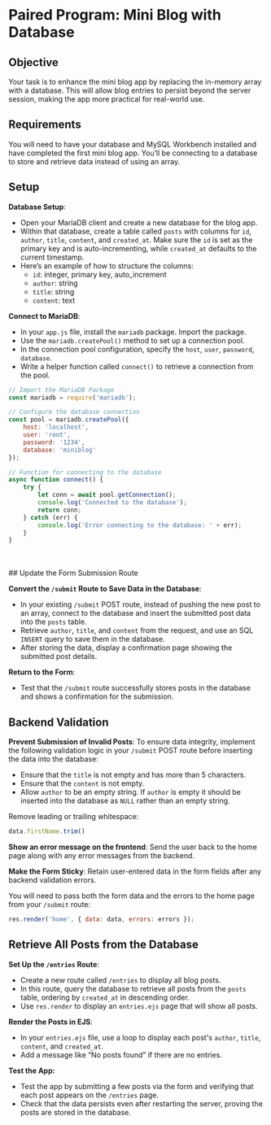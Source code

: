 # Paired Program: Mini Blog with Database

## Objective

Your task is to enhance the mini blog app by replacing the in-memory array with a database. This will allow blog entries to persist beyond the server session, making the app more practical for real-world use.

## Requirements

You will need to have your database and MySQL Workbench installed and have completed the first mini blog app. You’ll be connecting to a database to store and retrieve data instead of using an array.

## Setup

 **Database Setup**:
- Open your MariaDB client and create a new database for the blog app.
- Within that database, create a table called `posts` with columns for `id`, `author`, `title`, `content`, and `created_at`. Make sure the `id` is set as the primary key and is auto-incrementing, while `created_at` defaults to the current timestamp.
- Here’s an example of how to structure the columns:
	- `id`: integer, primary key, auto_increment
	- `author`: string
	- `title`: string
	- `content`: text

**Connect to MariaDB**:
- In your `app.js` file, install the `mariadb` package. Import the package.
- Use the `mariadb.createPool()` method to set up a connection pool.
- In the connection pool configuration, specify the `host`, `user`, `password`, `database`.
- Write a helper function called `connect()` to retrieve a connection from the pool.

```js
// Import the MariaDB Package
const mariadb = require('mariadb');

// Configure the database connection
const pool = mariadb.createPool({
    host: 'localhost',
    user: 'root',
    password: '1234',
    database: 'miniblog'
});

// Function for connecting to the database
async function connect() {
    try {
        let conn = await pool.getConnection();
        console.log('Connected to the database');
        return conn;
    } catch (err) {
        console.log('Error connecting to the database: ' + err);
    }
}
```

<br>
<br>
## Update the Form Submission Route

**Convert the `/submit` Route to Save Data in the Database**:
- In your existing `/submit` POST route, instead of pushing the new post to an array, connect to the database and insert the submitted post data into the `posts` table.
- Retrieve `author`, `title`, and `content` from the request, and use an SQL `INSERT` query to save them in the database.
- After storing the data, display a confirmation page showing the submitted post details.

**Return to the Form**:
- Test that the `/submit` route successfully stores posts in the database and shows a confirmation for the submission.

## Backend Validation

**Prevent Submission of Invalid Posts**: To ensure data integrity, implement the following validation logic in your `/submit` POST route before inserting the data into the database:
- Ensure that the `title` is not empty and has more than 5 characters.
- Ensure that the `content` is not empty.
- Allow `author` to be an empty string. If `author` is empty it should be inserted into the database as `NULL` rather than an empty string.

Remove leading or trailing whitespace:
```js
data.firstName.trim()
```

**Show an error message on the frontend**: Send the user back to the home page along with any error messages from the backend.

**Make the Form Sticky**: Retain user-entered data in the form fields after any backend validation errors.

You will need to pass both the form data and the errors to the home page from your `/submit` route:
```js
res.render('home', { data: data, errors: errors });
```
## Retrieve All Posts from the Database

**Set Up the `/entries` Route**:
- Create a new route called `/entries` to display all blog posts.
- In this route, query the database to retrieve all posts from the `posts` table, ordering by `created_at` in descending order.
- Use `res.render` to display an `entries.ejs` page that will show all posts.

**Render the Posts in EJS**:
- In your `entries.ejs` file, use a loop to display each post's `author`, `title`, `content`, and `created_at`.
- Add a message like “No posts found” if there are no entries.

**Test the App:**
- Test the app by submitting a few posts via the form and verifying that each post appears on the `/entries` page.
- Check that the data persists even after restarting the server, proving the posts are stored in the database.
